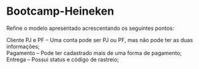 # Bootcamp-Heineken

Refine o modelo apresentado acrescentando os seguintes pontos:

Cliente PJ e PF – Uma conta pode ser PJ ou PF, mas não pode ter as duas informações;  
Pagamento – Pode ter cadastrado mais de uma forma de pagamento;  
Entrega – Possui status e código de rastreio;
